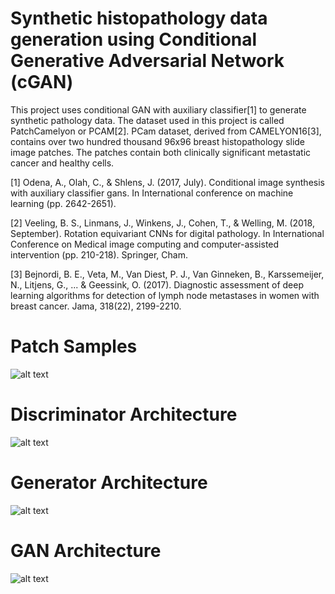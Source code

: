 # Synthetic histopathology data generation using Conditional Generative Adversarial Network (cGAN)
This project uses conditional GAN with auxiliary classifier[1] to generate synthetic pathology data.
The dataset used in this project is called PatchCamelyon or PCAM[2]. PCam dataset, derived from
CAMELYON16[3], contains over two hundred thousand 96x96 breast histopathology slide image patches.
The patches contain both clinically significant metastatic cancer and healthy cells.
 
[1] Odena, A., Olah, C., & Shlens, J. (2017, July). Conditional image synthesis with auxiliary
classifier gans. In International conference on machine learning (pp. 2642-2651).

[2] Veeling, B. S., Linmans, J., Winkens, J., Cohen, T., & Welling, M. (2018, September). Rotation
equivariant CNNs for digital pathology. In International Conference on Medical image computing and
computer-assisted intervention (pp. 210-218). Springer, Cham.

[3] Bejnordi, B. E., Veta, M., Van Diest, P. J., Van Ginneken, B., Karssemeijer, N., Litjens, G.,
... & Geessink, O. (2017). Diagnostic assessment of deep learning algorithms for detection of lymph
node metastases in women with breast cancer. Jama, 318(22), 2199-2210.

# Patch Samples
![alt text](https://github.com/omayrkhan/gan_pcam/blob/master/images/real-synthetic.png)


# Discriminator Architecture
![alt text](https://github.com/omayrkhan/gan_pcam/blob/master/images/discriminator.png)


# Generator Architecture
![alt text](https://github.com/omayrkhan/gan_pcam/blob/master/images/generator.png)


# GAN Architecture
![alt text](https://github.com/omayrkhan/gan_pcam/blob/master/images/gan.png)
